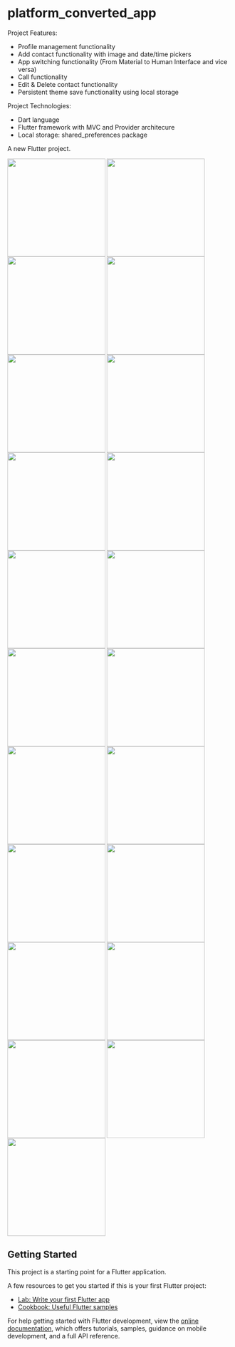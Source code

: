 # platform_converted_app

Project Features:
- Profile management functionality
- Add contact functionality with image and date/time pickers
- App switching functionality (From Material to Human Interface and vice versa)
- Call functionality
- Edit & Delete contact functionality
- Persistent theme save functionality using local storage

Project Technologies:
- Dart language
- Flutter framework with MVC and Provider architecure
- Local storage: shared_preferences package

A new Flutter project.


<img align="left" src="https://user-images.githubusercontent.com/131368253/236236345-effc8669-9903-4989-ab14-b542be9e90b9.png" width="220px">
<img align="left" src="https://user-images.githubusercontent.com/131368253/236236355-52bd1c38-9c93-41b6-bc61-d1e0ba505234.png" width="220px">
<img src="https://user-images.githubusercontent.com/131368253/236236360-f2607aa3-ca69-4d91-9ddc-0b42b399e0de.png" width="220px">


<img align="left" src="https://user-images.githubusercontent.com/131368253/236236368-6eb325b0-7ced-47c6-84e3-f52a776ff6e2.png" width="220px">
<img align="left" src="https://user-images.githubusercontent.com/131368253/236236373-e4089996-1cf8-4ff5-bec2-31020f884130.png" width="220px">
<img src="https://user-images.githubusercontent.com/131368253/236236377-a45dbd01-601d-45f0-ac55-61ab4fed2272.png" width="220px">


<img align="left" src="https://user-images.githubusercontent.com/131368253/236236385-e578b91e-3a87-4a05-be49-d605c6621f8b.png" width="220px">
<img align="left" src="(https://user-images.githubusercontent.com/131368253/236236389-a1f57ebd-9489-4dad-a42b-f5fa48292c7a.png" width="220px">
<img src="https://user-images.githubusercontent.com/131368253/236236392-d2ed6c0c-d746-4475-8500-5a81e2528929.png" width="220px">


<img align="left" src="https://user-images.githubusercontent.com/131368253/236236385-e578b91e-3a87-4a05-be49-d605c6621f8b.png" width="220px">
<img align="left" src="https://user-images.githubusercontent.com/131368253/236236389-a1f57ebd-9489-4dad-a42b-f5fa48292c7a.png" width="220px">
<img src="https://user-images.githubusercontent.com/131368253/236236392-d2ed6c0c-d746-4475-8500-5a81e2528929.png" width="220px">

<img align="left" src="https://user-images.githubusercontent.com/131368253/236236396-6150543c-7cad-4ab0-a8b8-a16a0da345a9.png" width="220px">
<img align="left" src="https://user-images.githubusercontent.com/131368253/236236400-5c686c1e-7a2b-4fc7-a0d8-77a8fad3e33a" width="220px">
<img src="https://user-images.githubusercontent.com/131368253/236236403-d0d9d0f4-1b8f-4073-8f8f-b7d6e7d2d80e.png" width="220px">

<img align="left" src="https://user-images.githubusercontent.com/131368253/236236411-8b04b747-96be-4228-8adb-b98ab871d00b.png" width="220px">
<img align="left" src="https://user-images.githubusercontent.com/131368253/236236417-364cdc85-1837-41f4-a690-76a7470aa0dd.png" width="220px">
<img src="https://user-images.githubusercontent.com/131368253/236236420-edde9b8c-ae06-4ca3-8dff-dbda7d983758.png" width="220px">

<img align="left" src="https://user-images.githubusercontent.com/131368253/236236422-5079af5b-c70f-473d-bf94-0db3680e1719.png" width="220px">
<img align="left" src="https://user-images.githubusercontent.com/131368253/236236428-e032152d-e03a-4041-8f12-6c27afc100e5.png" width="220px">
<img src="https://user-images.githubusercontent.com/131368253/236236430-8f9ef6ae-374d-41e0-a560-b0e982df462f.png" width="220px">













## Getting Started

This project is a starting point for a Flutter application.

A few resources to get you started if this is your first Flutter project:

- [Lab: Write your first Flutter app](https://docs.flutter.dev/get-started/codelab)
- [Cookbook: Useful Flutter samples](https://docs.flutter.dev/cookbook)

For help getting started with Flutter development, view the
[online documentation](https://docs.flutter.dev/), which offers tutorials,
samples, guidance on mobile development, and a full API reference.
